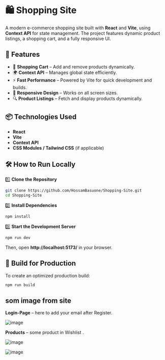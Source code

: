 # 🛍️ Shopping Site  

A modern e-commerce shopping site built with **React** and **Vite**, using **Context API** for state management. The project features dynamic product listings, a shopping cart, and a fully responsive UI.  

## 🚀 Features  

- 🛒 **Shopping Cart** – Add and remove products dynamically.  
- 🌍 **Context API** – Manages global state efficiently.  
- ⚡ **Fast Performance** – Powered by Vite for quick development and builds.  
- 📱 **Responsive Design** – Works on all screen sizes.  
- 🔍 **Product Listings** – Fetch and display products dynamically.  

## 📦 Technologies Used  

- **React**  
- **Vite**  
- **Context API**  
- **CSS Modules / Tailwind CSS** (if applicable)  

## 🛠️ How to Run Locally  

1️⃣ **Clone the Repository**  
```bash
git clone https://github.com/HossamBasuone/Shopping-Site.git
cd Shopping-Site
```  

2️⃣ **Install Dependencies**  
```bash
npm install
```  

3️⃣ **Start the Development Server**  
```bash
npm run dev
```  
Then, open **http://localhost:5173/** in your browser.  

## 🚀 Build for Production  

To create an optimized production build:  
```bash
npm run build
```  

## som image from site  
 **Login-Page** – here to add your email after Register.

 ![image](https://github.com/user-attachments/assets/69d069ed-9319-4730-899e-41b2bb25a5e9)



 **Products** – some product in Wishlist .  

 
 ![image](https://github.com/user-attachments/assets/fb9ed1f0-19a1-4423-b1be-03bb1fd70f1c)

 
![image](https://github.com/user-attachments/assets/f3341455-fc18-4c55-b1ec-182bec2c4a17)

